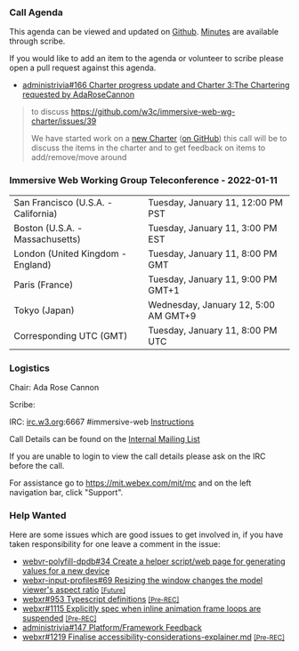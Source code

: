 ### Call Agenda

This agenda can be viewed and updated on [Github](https://github.com/immersive-web/administrivia/blob/main/meetings/wg/2022-01-11-Immersive_Web_Working_Group_Teleconference-agenda.md).
[Minutes](https://www.w3.org/2022/01/11-immersive-web-minutes.html) are available through scribe.

If you would like to add an item to the agenda or volunteer to scribe please open a pull request against this agenda.

* [administrivia#166 Charter progress update and Charter 3:The Chartering](https://github.com/immersive-web/administrivia/issues/166) [requested by AdaRoseCannon](https://github.com/immersive-web/administrivia/issues/166#issuecomment-997895763)
> to discuss https://github.com/w3c/immersive-web-wg-charter/issues/39
>
> We have started work on a [new Charter](https://w3c.github.io/immersive-web-wg-charter/immersive-web-wg-charter.html) ([on GitHub](https://github.com/w3c/immersive-web-wg-charter))
> this call will be to discuss the items in the charter and to get feedback on items to add/remove/move around

### Immersive Web Working Group Teleconference - 2022-01-11

<table>
<tr><td> San Francisco (U.S.A. - California) <td> Tuesday, January 11, 12:00 PM PST
<tr><td> Boston (U.S.A. - Massachusetts) <td> Tuesday, January 11, 3:00 PM EST
<tr><td> London (United Kingdom - England) <td> Tuesday, January 11, 8:00 PM GMT
<tr><td> Paris (France) <td> Tuesday, January 11, 9:00 PM GMT+1
<tr><td> Tokyo (Japan) <td> Wednesday, January 12, 5:00 AM GMT+9
<tr><td> Corresponding UTC (GMT) <td> Tuesday, January 11, 8:00 PM UTC
</table>

### Logistics

Chair: Ada Rose Cannon

Scribe:

IRC: [irc.w3.org](http://irc.w3.org/):6667 #immersive-web [Instructions](https://github.com/immersive-web/administrivia/blob/main/IRC.md)

Call Details can be found on the [Internal Mailing List](https://lists.w3.org/Archives/Member/internal-immersive-web/2019Feb/0002.html)

If you are unable to login to view the call details please ask on the IRC before the call.

For assistance go to https://mit.webex.com/mit/mc  and on the left navigation bar, click "Support".

### Help Wanted

Here are some issues which are good issues to get involved in, if you have taken responsibility for one leave a comment in the issue:

- [webvr-polyfill-dpdb#34 Create a helper script/web page for generating values for a new device](https://github.com/immersive-web/webvr-polyfill-dpdb/issues/34)
- [webxr-input-profiles#69 Resizing the window changes the model viewer's aspect ratio](https://github.com/immersive-web/webxr-input-profiles/issues/69) [<small>[Future]</small>](https://api.github.com/repos/immersive-web/webxr-input-profiles/milestones/4)
- [webxr#953 Typescript definitions](https://github.com/immersive-web/webxr/issues/953) [<small>[Pre-REC]</small>](https://api.github.com/repos/immersive-web/webxr/milestones/16)
- [webxr#1115 Explicitly spec when inline animation frame loops are suspended](https://github.com/immersive-web/webxr/issues/1115) [<small>[Pre-REC]</small>](https://api.github.com/repos/immersive-web/webxr/milestones/16)
- [administrivia#147 Platform/Framework Feedback](https://github.com/immersive-web/administrivia/issues/147)
- [webxr#1219 Finalise accessibility-considerations-explainer.md](https://github.com/immersive-web/webxr/issues/1219) [<small>[Pre-REC]</small>](https://api.github.com/repos/immersive-web/webxr/milestones/16)


              

